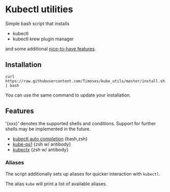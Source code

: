 # Kubectl utilities

Simple bash script that installs

* kubectl
* kubectl krew plugin manager

and some additional [nice-to-have features](#features).

## Installation

```
curl https://raw.githubusercontent.com/Timoses/kube_utils/master/install.sh | bash
```

You can use the same command to update your installation.

## Features

'{xxx}' denotes the supported shells and conditions. Support for further shells may be implemented in the future.

* [kubectl auto completion](https://kubernetes.io/docs/reference/kubectl/cheatsheet/#kubectl-autocomplete) {bash,zsh}
* [kube-ps1](https://github.com/jonmosco/kube-ps1) {zsh w/ antibody}
* [kubectx](https://github.com/ahmetb/kubectx) {zsh w/ antibody}

### Aliases

The script additionally sets up aliases for quicker interaction with `kubectl`.

The alias `kube` will print a list of available aliases.

